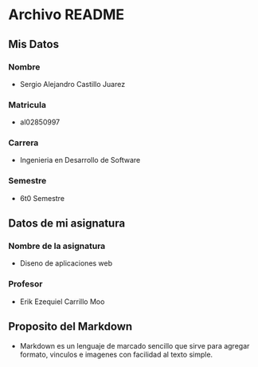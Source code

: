 # Archivo README

## Mis Datos

### Nombre 
- Sergio Alejandro Castillo Juarez

### Matricula
- al02850997

### Carrera
- Ingenieria en Desarrollo de Software

### Semestre
- 6t0 Semestre

## Datos de mi asignatura

### Nombre de la asignatura
- Diseno de aplicaciones web

### Profesor
- Erik Ezequiel Carrillo Moo

## Proposito del Markdown
- Markdown es un lenguaje de marcado sencillo que sirve para agregar formato, vinculos e imagenes con facilidad al texto simple.

